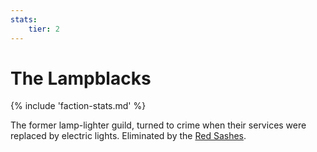 ```yaml
---
stats:
    tier: 2
---
```

# The Lampblacks

{% include 'faction-stats.md' %}

The former lamp-lighter guild, turned to crime when their services were replaced by electric lights.
Eliminated by the [Red Sashes](red-sashes.md).
